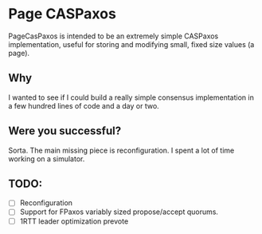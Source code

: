 # Page CASPaxos

PageCasPaxos is intended to be an extremely simple CASPaxos implementation, useful for storing and modifying small, fixed size values (a page).

## Why

I wanted to see if I could build a really simple consensus implementation in a few hundred lines of code and a day or two.

## Were you successful?

Sorta. The main missing piece is reconfiguration. I spent a lot of time working on a simulator.

## TODO:
- [ ] Reconfiguration
- [ ] Support for FPaxos variably sized propose/accept quorums.
- [ ] 1RTT leader optimization prevote
